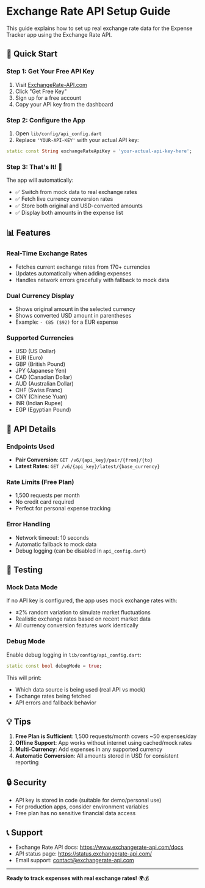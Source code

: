 # Exchange Rate API Setup Guide

This guide explains how to set up real exchange rate data for the Expense Tracker app using the Exchange Rate API.

## 🚀 Quick Start

### Step 1: Get Your Free API Key

1. Visit [ExchangeRate-API.com](https://www.exchangerate-api.com/)
2. Click "Get Free Key" 
3. Sign up for a free account
4. Copy your API key from the dashboard

### Step 2: Configure the App

1. Open `lib/config/api_config.dart`
2. Replace `'YOUR-API-KEY'` with your actual API key:

```dart
static const String exchangeRateApiKey = 'your-actual-api-key-here';
```

### Step 3: That's It! 🎉

The app will automatically:
- ✅ Switch from mock data to real exchange rates
- ✅ Fetch live currency conversion rates
- ✅ Store both original and USD-converted amounts
- ✅ Display both amounts in the expense list

## 📊 Features

### Real-Time Exchange Rates
- Fetches current exchange rates from 170+ currencies
- Updates automatically when adding expenses
- Handles network errors gracefully with fallback to mock data

### Dual Currency Display
- Shows original amount in the selected currency
- Shows converted USD amount in parentheses
- Example: `- €85 ($92)` for a EUR expense

### Supported Currencies
- USD (US Dollar)
- EUR (Euro) 
- GBP (British Pound)
- JPY (Japanese Yen)
- CAD (Canadian Dollar)
- AUD (Australian Dollar)
- CHF (Swiss Franc)
- CNY (Chinese Yuan)
- INR (Indian Rupee)
- EGP (Egyptian Pound)

## 🔧 API Details

### Endpoints Used
- **Pair Conversion**: `GET /v6/{api_key}/pair/{from}/{to}`
- **Latest Rates**: `GET /v6/{api_key}/latest/{base_currency}`

### Rate Limits (Free Plan)
- 1,500 requests per month
- No credit card required
- Perfect for personal expense tracking

### Error Handling
- Network timeout: 10 seconds
- Automatic fallback to mock data
- Debug logging (can be disabled in `api_config.dart`)

## 🧪 Testing

### Mock Data Mode
If no API key is configured, the app uses mock exchange rates with:
- ±2% random variation to simulate market fluctuations
- Realistic exchange rates based on recent market data
- All currency conversion features work identically

### Debug Mode
Enable debug logging in `lib/config/api_config.dart`:
```dart
static const bool debugMode = true;
```

This will print:
- Which data source is being used (real API vs mock)
- Exchange rates being fetched
- API errors and fallback behavior

## 💡 Tips

1. **Free Plan is Sufficient**: 1,500 requests/month covers ~50 expenses/day
2. **Offline Support**: App works without internet using cached/mock rates
3. **Multi-Currency**: Add expenses in any supported currency
4. **Automatic Conversion**: All amounts stored in USD for consistent reporting

## 🔒 Security

- API key is stored in code (suitable for demo/personal use)
- For production apps, consider environment variables
- Free plan has no sensitive financial data access

## 📞 Support

- Exchange Rate API docs: https://www.exchangerate-api.com/docs
- API status page: https://status.exchangerate-api.com/
- Email support: contact@exchangerate-api.com

---

**Ready to track expenses with real exchange rates!** 🌍💰 